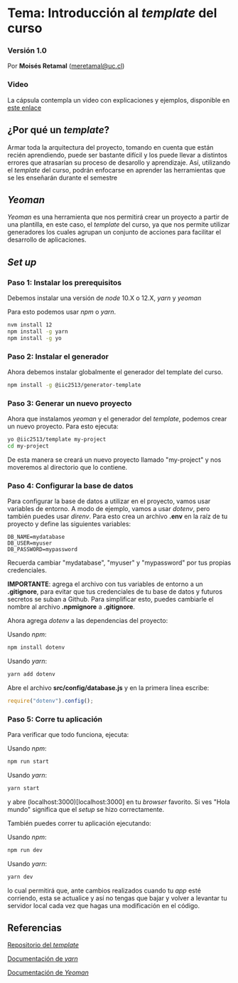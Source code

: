 # Tema: Introducción al _template_ del curso

### Versión 1.0

Por **Moisés Retamal** (meretamal@uc.cl)

### Video
La cápsula contempla un video con explicaciones y ejemplos, disponible en [este enlace](https://drive.google.com/file/d/16Rt7R6lu46X86LPf6do-v6bjHbP9KhAL/view?usp=sharing)

## ¿Por qué un _template_?

Armar toda la arquitectura del proyecto, tomando en cuenta que están recién aprendiendo, puede ser bastante difícil y los puede llevar a distintos errores que atrasarían su proceso de desarollo y aprendizaje. Así, utilizando el _template_ del curso, podrán enfocarse en aprender las herramientas que se les enseñarán durante el semestre

## _Yeoman_

_Yeoman_ es una herramienta que nos permitirá crear un proyecto a partir de una plantilla, en este caso, el _template_ del curso, ya que nos permite utilizar generadores los cuales agrupan un conjunto de acciones para facilitar el desarrollo de aplicaciones.

## _Set up_

### Paso 1: Instalar los prerequisitos

Debemos instalar una versión de _node_ 10.X o 12.X, _yarn_ y _yeoman_

Para esto podemos usar _npm_ o _yarn_.

```bash
nvm install 12
npm install -g yarn
npm install -g yo
```

### Paso 2: Instalar el generador

Ahora debemos instalar globalmente el generador del template del curso.

```bash
npm install -g @iic2513/generator-template
```

### Paso 3: Generar un nuevo proyecto

Ahora que instalamos _yeoman_ y el generador del _template_, podemos crear un nuevo proyecto. Para esto ejecuta:

```bash
yo @iic2513/template my-project
cd my-project
```

De esta manera se creará un nuevo proyecto llamado "my-project" y nos moveremos al directorio que lo contiene.

### Paso 4: Configurar la base de datos

Para configurar la base de datos a utilizar en el proyecto, vamos usar variables de entorno. A modo de ejemplo, vamos a usar _dotenv_, pero también puedes usar _direnv_. Para esto crea un archivo **.env** en la raíz de tu proyecto y define las siguientes variables:

```env
DB_NAME=mydatabase
DB_USER=myuser
DB_PASSWORD=mypassword
```

Recuerda cambiar "mydatabase", "myuser" y "mypassword" por tus propias credenciales.

**IMPORTANTE**: agrega el archivo con tus variables de entorno a un **.gitignore**, para evitar que tus credenciales de tu base de datos y futuros secretos se suban a Github. Para simplificar esto, puedes cambiarle el nombre al archivo **.npmignore** a **.gitignore**.

Ahora agrega _dotenv_ a las dependencias del proyecto:

Usando _npm_:
```bash
npm install dotenv
```

Usando _yarn_:
```bash
yarn add dotenv
```

Abre el archivo **src/config/database.js** y en la primera linea escribe:

```js
require("dotenv").config();
```

### Paso 5: Corre tu aplicación

Para verificar que todo funciona, ejecuta:

Usando _npm_:
```bash
npm run start
```

Usando _yarn_:
```bash
yarn start
```

y abre (localhost:3000)[localhost:3000] en tu _browser_ favorito. Si ves "Hola mundo" significa que el _setup_ se hizo correctamente.

También puedes correr tu aplicación ejecutando:

Usando _npm_:
```bash
npm run dev
```

Usando _yarn_:
```bash
yarn dev
```

lo cual permitirá que, ante cambios realizados cuando tu _app_ esté corriendo, esta se actualice y así no tengas que bajar y volver a levantar tu servidor local cada vez que hagas una modificación en el código.

## Referencias

[Repositorio del _template_](https://github.com/IIC2513/generator-template/wiki/Generator-commands)

[Documentación de _yarn_](https://yarnpkg.com/)

[Documentación de _Yeoman_](https://yeoman.io/)